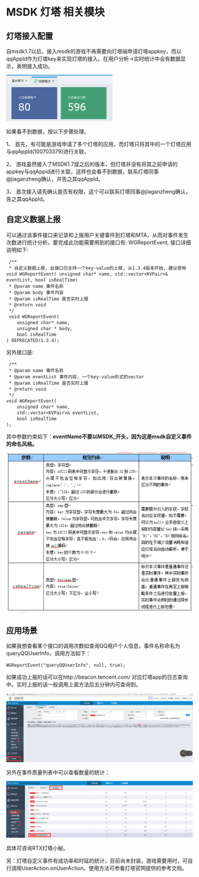 MSDK 灯塔 相关模块
===
灯塔接入配置
---
自msdk1.7以后，接入msdk的游戏不再需要向灯塔端申请灯塔appkey，而以qqAppId作为灯塔key来实现灯塔的接入。在用户分析->实时统计中会有数据显示，表明接入成功。

![beacon_1](./beacon_res1.png)

如果看不到数据，按以下步骤处理。

1、     首先，有可能是游戏申请了多个灯塔的应用，而灯塔只将其中的一个灯塔应用与qqAppId(100703379)进行关联。

2、     游戏虽然接入了MSDK1.7或之后的版本，但灯塔并没有将其之前申请的appkey与qqAppid进行关联，这样也会看不到数据，联系灯塔同事@jiaganzheng确认，并告之其qqAppId。

3、     首次接入请先确认是否有权限，这个可以联系灯塔同事@jiaganzheng确认，告之其qqAppId。


自定义数据上报
---
可以通过该事件接口来记录和上报用户关键事件到灯塔和MTA，从而对事件发生次数进行统计分析。要完成此功能需要用到的接口有: WGReportEvent, 接口详细说明如下: 


     /**
	 * 自定义数据上报, 此接口仅支持一个key-value的上报, 从1.3.4版本开始, 建议使用void WGReportEvent( unsigned char* name, std::vector<KVPair>& eventList, bool isRealTime)
	 * @param name 事件名称
	 * @param body 事件内容
	 * @param isRealTime 是否实时上报
	 * @return void
	 */
     void WGReportEvent(
		unsigned char* name, 
		unsigned char * body, 
		bool isRealTime
	) DEPRECATED(1.3.4);

另外接口是:
     
     /**
	 * @param name 事件名称
	 * @param eventList 事件内容, 一个key-value形式的vector
	 * @param isRealTime 是否实时上报
	 * @return void
	 */
	void WGReportEvent(
		unsigned char* name, 
		std::vector<KVPair>& eventList, 
		bool isRealTime
	);

其中参数约束如下：**eventName不要以MSDK_开头，因为这是msdk自定义事件的命名风格。**

![beacon_3](./beacon_d1.png)

应用场景
---

如果我想查看某个接口的调用次数如查询QQ用户个人信息，事件名称命名为queryQQUserInfo，调用方法如下：

    WGReportEvent("queryQQUserInfo", null, true);

如果成功上报的话可以在http://beacon.tencent.com/ 对应灯塔app的日志查询中。实时上报的话一般调用上面方法后五分钟内可查询到。

![beacon_3](./beacon_d2.png)

另外在事件质量列表中可以查看数量的统计：


![beacon_4](./beacon_d3.png)

具体可咨询RTX灯塔小秘。

另：灯塔自定义事件有成功率和时延的统计，目前尚未封装，游戏需要用时，可自行调用UserAction.onUserAction。使用方法可参看灯塔官网提供的参考文档。